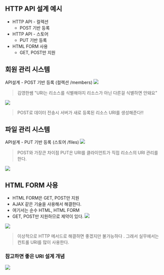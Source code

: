 ## HTTP API 설계 예시
 - HTTP API - 컬렉션
    - POST 기반 등록
 - HTTP API - 스토어
    - PUT 기반 등록 
 - HTML FORM 사용
    - GET, POST만 지원 
    
    
## 회원 관리 시스템 
API설계 - POST 기반 등록 (컬렉션 /members)
![](https://velog.velcdn.com/images/pmmh9395/post/69299042-9958-4df0-81f0-bdc4b4f4ee66/image.png)
> 김영한쌤 "URI는 리소스를 식별해야지 리소스가 아닌 다른걸 식별하면 안돼요" 

![](https://velog.velcdn.com/images/pmmh9395/post/0d0181e6-fa13-43c1-b052-561519840c34/image.png)
> POST로 데이터 전송시 서버가 새로 등록된 리소스 URI를 생성해준다!!


## 파일 관리 시스템 
API설계 - PUT 기반 등록 (스토어 /files)
![](https://velog.velcdn.com/images/pmmh9395/post/29d1e076-194a-4360-9c7b-e1960eac51d5/image.png)
> POST와 가장큰 차이점 PUT은 URI를 클라이언트가 직접 리소스의 URI 관리를 한다.

![](https://velog.velcdn.com/images/pmmh9395/post/ad6a059e-6c81-4710-aa0e-e55743ced63e/image.png)

## HTML FORM 사용
- HTML FORM은 GET, POST만 지원
- AJAX 같은 기술을 사용해서 해결한다.
- 여기서는 순수 HTML, HTML FORM
- GET, POST만 지원하므로 제약이 있다.
![](https://velog.velcdn.com/images/pmmh9395/post/61269f41-3e95-43ee-b53b-64c0e4dd4e39/image.png)

![](https://velog.velcdn.com/images/pmmh9395/post/f2cbb136-8858-4e5a-a930-4a3e33c9b58f/image.png)

>이상적으로 HTTP 메서드로 해결하면 좋겠지만 불가능하다 . 
그래서 실무에서는 컨트롤 URI를 많이 사용한다.


### 참고하면 좋은 URI 설계 개념
![](https://velog.velcdn.com/images/pmmh9395/post/5fc89924-543f-4fe8-b84d-67de480e213c/image.png)

